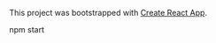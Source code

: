 This project was bootstrapped with [Create React App](https://github.com/facebook/create-react-app).

npm start
